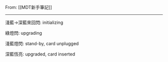 From: [[MDT新手筆記]]

---

淺藍→深藍來回閃: initializing

綠燈閃: upgrading

淺藍燈閃: stand-by, card unplugged 

深藍恆亮: upgraded, card inserted

